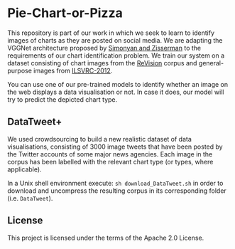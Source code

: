 # Pie-Chart-or-Pizza

This repository is part of our work in which we seek to learn to identify images of charts as they are posted on social media. We are adapting the VGGNet architecture proposed by [Simonyan and Zisserman](https://arxiv.org/abs/1409.1556) to the requirements of our chart identification problem. We train our system on a dataset consisting of chart images from the [ReVision](https://dl.acm.org/citation.cfm?id=2047247) corpus and general-purpose images from [ILSVRC-2012](https://papers.nips.cc/paper/4824-imagenet-classification-with-deep-convolutional-neural-networks).

You can use one of our pre-trained models to identify whether an image on the web displays a data visualisation or not. In case it does, our model will try to predict the depicted chart type.

## DataTweet+
We used crowdsourcing to build a new realistic dataset of data visualisations, consisting of 3000 image tweets that have been posted by the Twitter accounts of some major news agencies. Each image in the corpus has been labelled with the relevant chart type (or types, where applicable).

In a Unix shell environment execute: `sh download_DataTweet.sh` in order to download and uncompress the resulting corpus in its corresponding folder (i.e. `DataTweet`).

## License
This project is licensed under the terms of the Apache 2.0 License.
